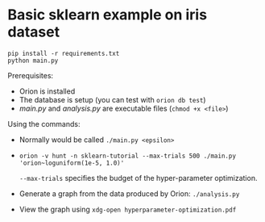 # Basic sklearn example on iris dataset

```
pip install -r requirements.txt
python main.py
```

Prerequisites:
- Orion is installed
- The database is setup (you can test with `orion db test`)
- _main.py_ and _analysis.py_ are executable files (`chmod +x <file>`)

Using the commands: 

- Normally would be called `./main.py <epsilon>`
- `orion -v hunt -n sklearn-tutorial --max-trials 500 ./main.py 'orion~loguniform(1e-5, 1.0)'`
    
    `--max-trials` specifies the budget of the hyper-parameter optimization.
   
- Generate a graph from the data produced by Orion: `./analysis.py`
- View the graph using `xdg-open hyperparameter-optimization.pdf`